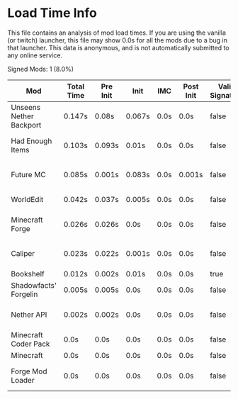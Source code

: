 # Load Time Info

This file contains an analysis of mod load times. If you are using the vanilla
(or twitch) launcher, this file may show 0.0s for all the mods due to a bug in
that launcher. This data is anonymous, and is not automatically submitted to any
online service.



Signed Mods: 1 (8.0%)

| Mod                     | Total Time | Pre Init | Init   | IMC  | Post Init | Valid Signature | File Name                                                  |
|-------------------------|------------|----------|--------|------|-----------|-----------------|------------------------------------------------------------|
| Unseens Nether Backport | 0.147s     | 0.08s    | 0.067s | 0.0s | 0.0s      | false           | nb-1.12.2-0.0.1.jar                                        |
| Had Enough Items        | 0.103s     | 0.093s   | 0.01s  | 0.0s | 0.0s      | false           | had-enough-items-557549-4571247_mapped_stable_39-1.12.jar  |
| Future MC               | 0.085s     | 0.001s   | 0.083s | 0.0s | 0.001s    | false           | futuremc-310059-5013081_mapped_stable_39-1.12.jar          |
| WorldEdit               | 0.042s     | 0.037s   | 0.005s | 0.0s | 0.0s      | false           | worldedit-forge-mc1.12.2-6.1.10-dist.jar                   |
| Minecraft Forge         | 0.026s     | 0.026s   | 0.0s   | 0.0s | 0.0s      | false           | forge-1.12.2-14.23.5.2860_mapped_stable_39-1.12-recomp.jar |
| Caliper                 | 0.023s     | 0.022s   | 0.001s | 0.0s | 0.0s      | false           | caliper-266824-2810222_mapped_stable_39-1.12.jar           |
| Bookshelf               | 0.012s     | 0.002s   | 0.01s  | 0.0s | 0.0s      | true            | Bookshelf-1.12.2-2.3.590 (1).jar                           |
| Shadowfacts' Forgelin   | 0.005s     | 0.005s   | 0.0s   | 0.0s | 0.0s      | false           | Forgelin-1.8.4.jar                                         |
| Nether API              | 0.002s     | 0.002s   | 0.0s   | 0.0s | 0.0s      | false           | nether-API-f2f48d7b8b_mapped_stable_39-1.12.jar            |
| Minecraft Coder Pack    | 0.0s       | 0.0s     | 0.0s   | 0.0s | 0.0s      | false           | minecraft.jar                                              |
| Minecraft               | 0.0s       | 0.0s     | 0.0s   | 0.0s | 0.0s      | false           | minecraft.jar                                              |
| Forge Mod Loader        | 0.0s       | 0.0s     | 0.0s   | 0.0s | 0.0s      | false           | forge-1.12.2-14.23.5.2860_mapped_stable_39-1.12-recomp.jar |
